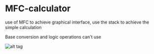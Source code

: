 # MFC-calculator
use of MFC to achieve graphical interface, use the stack to achieve the simple calculation 

Base conversion and logic operations can't use

![alt tag](http://freecoding.me/wp-content/uploads/2016/04/mfcCala.png)

